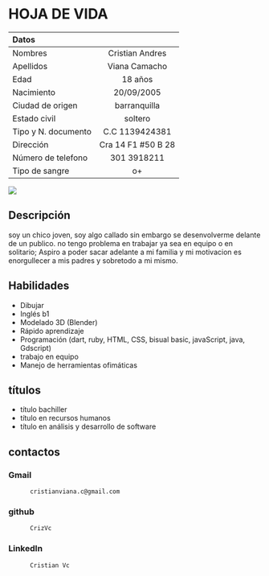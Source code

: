 # HOJA DE VIDA  
  
 | Datos  |   | 
 |:------------- |:---------------:| 
 | Nombres   | Cristian Andres       | 
 | Apellidos   | Viana Camacho         | 
 | Edad           | 18 años          | 
 | Nacimiento | 20/09/2005 | 
 | Ciudad de origen |barranquilla | 
 | Estado civil | soltero | 
 | Tipo y N. documento | C.C 1139424381 |
 | Dirección | Cra 14 F1 #50 B 28 |
 | Número de telefono | 301 3918211|
 | Tipo de sangre |  o+ |

  
 ![](/ADSO2928707/portafolio_aprendices/Cristian_viana_camacho/imagenes/foto%20cris.png) 
  
  
 ## Descripción
 soy un chico joven, soy algo callado sin embargo se desenvolverme delante de un publico. no tengo problema en trabajar ya sea en equipo o en solitario; Aspiro a poder sacar adelante a mi familia y mi motivacion es enorgullecer a mis padres y sobretodo a mi mismo.

 ## Habilidades 
 - Dibujar 
 - Inglés b1 
 - Modelado 3D (Blender) 
 - Rápido aprendizaje  
 - Programación (dart, ruby, HTML, CSS, bisual basic, javaScript, java, Gdscript)
 - trabajo en equipo
 - Manejo de herramientas ofimáticas  
  
 ## títulos  
 - título bachiller 
 - título en recursos humanos  
 - título en análisis y desarrollo de software 
  
 ## contactos  
 ### Gmail  
          cristianviana.c@gmail.com  
 ### github 
          CrizVc 
 ### LinkedIn  
          Cristian Vc
